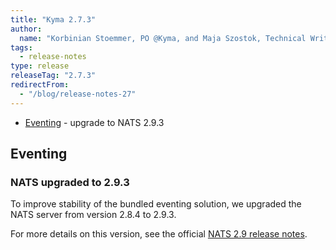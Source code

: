 ```yaml
---
title: "Kyma 2.7.3"
author:
  name: "Korbinian Stoemmer, PO @Kyma, and Maja Szostok, Technical Writer @Kyma"
tags:
  - release-notes 
type: release 
releaseTag: "2.7.3"
redirectFrom:
  - "/blog/release-notes-27"
---
```


- [Eventing](#eventing) -  upgrade to NATS 2.9.3

<!-- overview -->
## Eventing

### NATS upgraded to 2.9.3

To improve stability of the bundled eventing solution, we upgraded the NATS server from version 2.8.4 to 2.9.3.

For more details on this version, see the official [NATS 2.9 release notes](https://docs.nats.io/release-notes/whats_new#server-release-v2.9.0).
